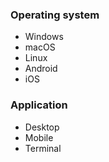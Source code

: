 ### Operating system

<!-- Please only leave those relevant to your request -->

- Windows
- macOS
- Linux
- Android
- iOS

### Application

<!-- Please only leave those relevant to your request -->

- Desktop
- Mobile
- Terminal

<!--
Please read the guide first! https://github.com/laurent22/joplin/blob/master/CONTRIBUTING.md

Due to the number of issues and limited resources, those that have been created without searching first might be closed without an explanation.

If you are reporting a bug, did you try enabling debug mode? https://joplin.cozic.net/debugging/
If so, please post any error or warning.
-->
